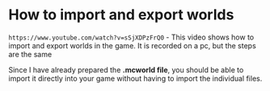 # How to import and export worlds
```https://www.youtube.com/watch?v=sSjXDPzFrQ0``` - This video shows how to import and export worlds in the game. It is recorded on a pc, but the steps are the same

Since I have already prepared the **.mcworld file**, you should be able to import it directly into your game without having to import the individual files.
